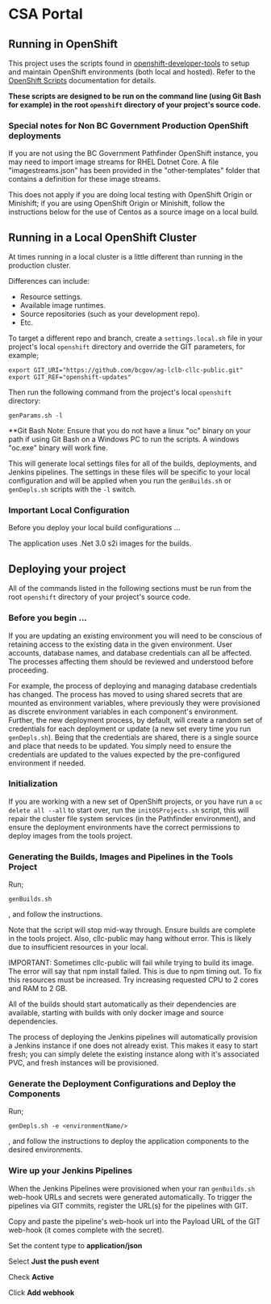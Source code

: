 CSA Portal
=================

## Running in OpenShift

This project uses the scripts found in [openshift-developer-tools](https://github.com/BCDevOps/openshift-developer-tools) to setup and maintain OpenShift environments (both local and hosted).  Refer to the [OpenShift Scripts](https://github.com/BCDevOps/openshift-developer-tools/blob/master/bin/README.md) documentation for details.

**These scripts are designed to be run on the command line (using Git Bash for example) in the root `openshift` directory of your project's source code.**

### Special notes for Non BC Government Production OpenShift deployments

If you are not using the BC Government Pathfinder OpenShift instance, you may need to import image streams for RHEL Dotnet Core.  A file "imagestreams.json" has been provided in the "other-templates" folder that contains a definition for these image streams.

This does not apply if you are doing local testing with OpenShift Origin or Minishift; if you are using OpenShift Origin or Minishift, follow the instructions below for the use of Centos as a source image on a local build.

## Running in a Local OpenShift Cluster

At times running in a local cluster is a little different than running in the production cluster.

Differences can include:
* Resource settings.
* Available image runtimes.
* Source repositories (such as your development repo).
* Etc.

To target a different repo and branch, create a `settings.local.sh` file in your project's local `openshift` directory and override the GIT parameters, for example;
```
export GIT_URI="https://github.com/bcgov/ag-lclb-cllc-public.git"
export GIT_REF="openshift-updates"
```

Then run the following command from the project's local `openshift` directory:
```
genParams.sh -l
```

**Git Bash Note:  Ensure that you do not have a linux "oc" binary on your path if using Git Bash on a Windows PC to run the scripts.  A windows "oc.exe" binary will work fine.

This will generate local settings files for all of the builds, deployments, and Jenkins pipelines.
The settings in these files will be specific to your local configuration and will be applied when you run the `genBuilds.sh` or `genDepls.sh` scripts with the `-l` switch.

### Important Local Configuration 

Before you deploy your local build configurations ...

The application uses .Net 3.0 s2i images for the builds.

## Deploying your project

All of the commands listed in the following sections must be run from the root `openshift` directory of your project's source code.

### Before you begin ...

If you are updating an existing environment you will need to be conscious of retaining access to the existing data in the given environment.  User accounts, database names, and database credentials can all be affected.  The processes affecting them should be reviewed and understood before proceeding.

For example, the process of deploying and managing database credentials has changed.  The process has moved to using shared secrets that are mounted as environment variables, where previously they were provisioned as discrete environment variables in each component's environment.  Further, the new deployment process, by default, will create a random set of credentials for each deployment or update (a new set every time you run `genDepls.sh`).  Being that the credentials are shared, there is a single source and place that needs to be updated.  You simply need to ensure the credentials are updated to the values expected by the pre-configured environment if needed.

### Initialization

If you are working with a new set of OpenShift projects, or you have run a `oc delete all --all` to start over, run the `initOSProjects.sh` script, this will repair the cluster file system services (in the Pathfinder environment), and ensure the deployment environments have the correct permissions to deploy images from the tools project.

### Generating the Builds, Images and Pipelines in the Tools Project

Run;
```
genBuilds.sh
```
, and follow the instructions.

Note that the script will stop mid-way through. Ensure builds are complete in the tools project. Also, cllc-public may hang without error. This is likely due to insufficient resources in your local.

IMPORTANT: Sometimes cllc-public will fail while trying to build its image. The error will say that npm install failed. This is due to npm timing out. To fix this resources must be increased. Try increasing requested CPU to 2 cores and RAM to 2 GB.

All of the builds should start automatically as their dependencies are available, starting with builds with only docker image and source dependencies.

The process of deploying the Jenkins pipelines will automatically provision a Jenkins instance if one does not already exist.  This makes it easy to start fresh; you can simply delete the existing instance along with it's associated PVC, and fresh instances will be provisioned.


### Generate the Deployment Configurations and Deploy the Components

Run;
```
genDepls.sh -e <environmentName/>
```
, and follow the instructions to deploy the application components to the desired environments.


### Wire up your Jenkins Pipelines

When the Jenkins Pipelines were provisioned when your ran `genBuilds.sh` web-hook URLs and secrets were generated automatically.  To trigger the pipelines via GIT commits, register the URL(s) for the pipelines with GIT.

Copy and paste the pipeline's web-hook url into the Payload URL of the GIT web-hook (it comes complete with the secret).

Set the content type to **application/json**

Select **Just the push event**

Check **Active**

Click **Add webhook**

